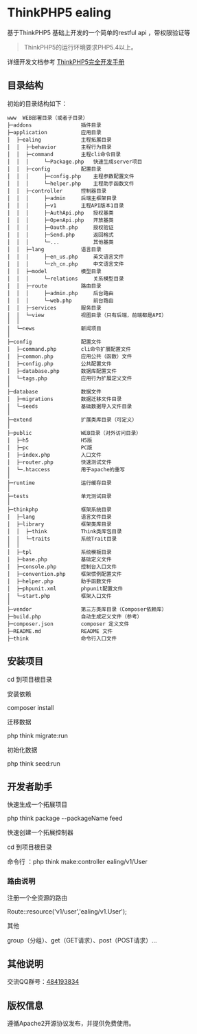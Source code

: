 ThinkPHP5 ealing
===============

基于ThinkPHP5 基础上开发的一个简单的restful api ，带权限验证等

> ThinkPHP5的运行环境要求PHP5.4以上。

详细开发文档参考 [ThinkPHP5完全开发手册](http://www.kancloud.cn/manual/thinkphp5)

## 目录结构

初始的目录结构如下：

~~~
www  WEB部署目录（或者子目录）
├─addons                插件目录
├─application           应用目录
│  ├─ealing             主程拓展目录
│  │  ├─behavior      	主程行为目录
│  │  ├─command      	主程cli命令目录
│  │  │     └─Package.php   快速生成server项目
│  │  ├─config      	配置目录
│  │  │     ├─config.php    主程参数配置文件
│  │  │     └─helper.php    主程助手函数文件
│  │  ├─controller      控制器目录
│  │  │     ├─admin     后端主框架目录
│  │  │     ├─v1        主程API版本1目录
│  │  │     ├─AuthApi.php   授权基类
│  │  │     ├─OpenApi.php   开放基类
│  │  │     ├─Oauth.php     授权验证
│  │  │     ├─Send.php      返回格式
│  │  │     └─...           其他基类
│  │  ├─lang            语言目录
│  │  │     ├─en_us.php     英文语言文件
│  │  │     └─zh_cn.php     中文语言文件
│  │  ├─model           模型目录
│  │  │     └─relations     关系模型目录
│  │  ├─route           路由目录
│  │  │     ├─admin.php     后台路由
│  │  │     └─web.php       前台路由
│  │  ├─services        服务目录
│  │  └─view        	视图目录（只有后端，前端都是API）
│  │
│  └─news               新闻项目
│
├─config                配置文件
│  ├─command.php        cli命令扩展配置文件
│  ├─common.php         应用公共（函数）文件
│  ├─config.php         公共配置文件
│  ├─database.php       数据库配置文件
│  └─tags.php           应用行为扩展定义文件
│
├─database              数据文件
│  ├─migrations         数据迁移文件目录
│  └─seeds              基础数据导入文件目录
│
├─extend                扩展类库目录（可定义）
│
├─public                WEB目录（对外访问目录）
│  ├─h5                 H5版
│  ├─pc                 PC版
│  ├─index.php          入口文件
│  ├─router.php         快速测试文件
│  └─.htaccess          用于apache的重写
│
├─runtime               运行缓存目录
│
├─tests                 单元测试目录
│
├─thinkphp              框架系统目录
│  ├─lang               语言文件目录
│  ├─library            框架类库目录
│  │  ├─think           Think类库包目录
│  │  └─traits          系统Trait目录
│  │
│  ├─tpl                系统模板目录
│  ├─base.php           基础定义文件
│  ├─console.php        控制台入口文件
│  ├─convention.php     框架惯例配置文件
│  ├─helper.php         助手函数文件
│  ├─phpunit.xml        phpunit配置文件
│  └─start.php          框架入口文件
│
├─vendor                第三方类库目录（Composer依赖库）
├─build.php             自动生成定义文件（参考）
├─composer.json         composer 定义文件
├─README.md             README 文件
├─think                 命令行入口文件
~~~

## 安装项目

cd 到项目根目录

安装依赖

composer install

迁移数据

php think migrate:run

初始化数据

php think seed:run

## 开发者助手

快速生成一个拓展项目

php think package --packageName feed

快速创建一个拓展控制器

cd 到项目根目录

命令行 ：php think make:controller ealing/v1/User

### 路由说明

注册一个全资源的路由

Route::resource('v1/user','ealing/v1.User'); 

其他

group（分组）、get（GET请求）、post（POST请求）...

## 其他说明

交流QQ群号：[484193834](http://shang.qq.com/wpa/qunwpa?idkey=b6f7b764cd876af1c39e8cdcb48d45063b1744a5ce3b4f903346da33923ac3a6)

## 版权信息

遵循Apache2开源协议发布，并提供免费使用。
